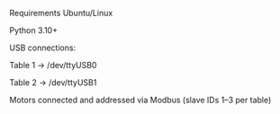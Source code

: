 Requirements
Ubuntu/Linux

Python 3.10+

USB connections:

Table 1 → /dev/ttyUSB0

Table 2 → /dev/ttyUSB1

Motors connected and addressed via Modbus (slave IDs 1–3 per table)